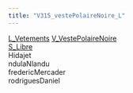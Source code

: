 ```yaml
---
title: "V315_vestePolaireNoire_L"
---
```


[L_Vetements](notes/equipements/L_Vetements.md) [V_VestePolaireNoire](notes/equipements/vetements/V_VestePolaireNoire.md)\
[S_Libre](notes/statut/S_Libre.md)\
Hidajet\
ndulaNlandu\
fredericMercader\
rodriguesDaniel